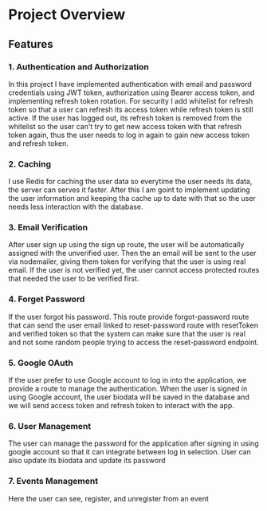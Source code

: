 # Project Overview
## Features
### 1. Authentication and Authorization
In this project I have implemented authentication with email and password credentials using JWT token, authorization using Bearer access token, and implementing refresh token rotation. 
For security I add whitelist for refresh token so that a user can refresh its access token while refresh token is still active. 
If the user has logged out, its refresh token is removed from the whitelist so the user can't try to get new access token with that refresh token again, thus the user needs to log in again to gain new access token and refresh token.

### 2. Caching
I use Redis for caching the user data so everytime the user needs its data, the server can serves it faster. After this I am goint to implement updating the user information and keeping tha cache up to date with that so the user needs less interaction with the database.

### 3. Email Verification
After user sign up using the sign up route, the user will be automatically assigned with the unverified user. Then the an email will be sent to the user via nodemailer, giving them token for verifying that the user is using real email. If the user is not verified yet, the user cannot access protected routes that needed the user to be verified first.

### 4. Forget Password
If the user forgot his password. This route provide forgot-password route that can send the user email linked to reset-password route with resetToken and verified token so that the system can make sure that the user is real and not some random people trying to access the reset-password endpoint.

### 5. Google OAuth
If the user prefer to use Google account to log in into the application, we provide a route to manage the authentication. When the user is signed in using Google account, the user biodata will be saved in the database and we will send access token and refresh token to interact with the app. 

### 6. User Management
The user can manage the password for the application after signing in using google account so that it can integrate between log in selection. User can also update its biodata and update its password

### 7. Events Management
Here the user can see, register, and unregister from an event
